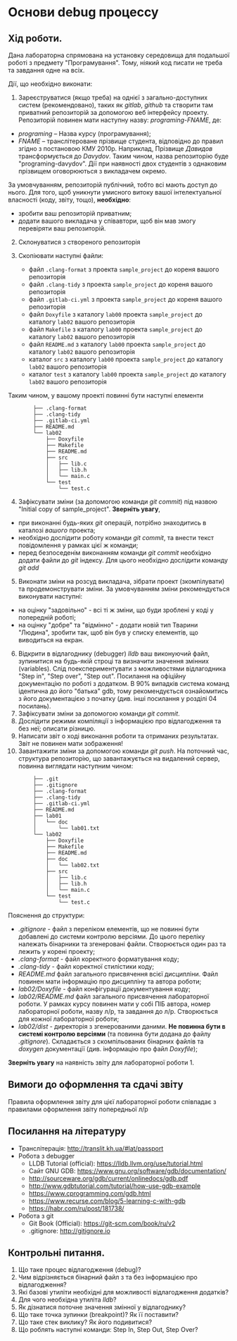 # Основи debug процессу

## Хід роботи.

Дана лабораторна спрямована на установку середовища для подальшої роботі з предмету "Програмування". Тому, ніякий код писати не треба та завдання одне на всіх.

Дії, що необхідно виконати:

1.	Зареєструватися (якщо треба) на однієї з загально-доступних систем (рекомендовано), таких як *gitlab*, *github* та створити там приватний репозиторій за допомогою веб інтерфейсу проекту. Репозиторій повинен мати наступну назву: *programing-FNAME*, де: 

- *programing* – Назва курсу (програмування);
- *FNAME* – транслітероване прізвище студента, відповідно до правил згідно з постановою КМУ 2010р. Наприклад, Прізвище *Давидов* трансформується до *Davydov*. Таким чином, назва репозиторію буде "programing-davydov". Дії при наявності двох студентів з однаковим прізвищем оговорюються з викладачем окремо.

За умовчуванням, репозиторій публічний, тобто всі мають доступ до нього. Для того, щоб уникнути умисного витоку вашої інтелектуальної власності (коду, звіту, тощо), **необхідно**:

- зробити ваш репозиторій приватним;
- додати вашого викладача у співавтори, щоб він мав змогу перевіряти ваш репозиторій.


2.	Склонуватися з створеного репозиторія

3.	Скопіювати наступні файли:
	- файл `.clang-format` з проекта `sample_project` до кореня вашого репозиторія
	- файл `.clang-tidy` з проекта `sample_project` до кореня вашого репозиторія
	- файл `.gitlab-ci.yml` з проекта `sample_project` до кореня вашого репозиторія
	- файл `Doxyfile` з каталогу `lab00` проекта `sample_project` до каталогу `lab02` вашого репозиторія
	- файл `Makefile` з каталогу `lab00` проекта `sample_project` до каталогу `lab02` вашого репозиторія
	- файл `README.md` з каталогу `lab00` проекта `sample_project` до каталогу `lab02` вашого репозиторія
	- каталог `src` з каталогу `lab00` проекта `sample_project` до каталогу `lab02` вашого репозиторія
	- каталог `test` з каталогу `lab00` проекта `sample_project` до каталогу `lab02` вашого репозиторія

Таким чином, у вашому проекті повинні бути наступні елементи
```
		├── .clang-format
		├── .clang-tidy
		├── .gitlab-ci.yml
		├── README.md
		└── lab02
		    ├── Doxyfile
		    ├── Makefile
		    ├── README.md
		    ├── src
		    │   ├── lib.c
		    │   ├── lib.h
		    │   └── main.c
		    └── test
		        └── test.c
```

4.	Зафіксувати зміни (за допомогою команди *git commit*) під назвою "Initial copy of sample_project". **Зверніть увагу**, 
   - при виконанні будь-яких *git* операцій, потрібно знаходитись в каталозі *вашого* проекта;
   - необхідно дослідити роботу команди *git commit*, та внести текст повідомлення у рамках цієї ж команди;
   - перед безпоседенім виконанням команди *git commit* необхідно додати файли до *git* індексу. Для цього необхідно дослідити команду *git add*
5.	Виконати зміни на розсуд викладача, зібрати проект (зкомпілувати) та продемонструвати зміни. За умовчуванням зміни рекомендується виконувати наступні:
   - на оцінку "задовільно" - всі ті ж зміни, що буди зроблені у коді у попередній роботі;
   - на оцінку "добре" та "відмінно" - додати новій тип Тварини "Людина", зробити так, щоб він був у списку елементів, що виводиться на екран.
6.	Відкрити в відлагоднику (debugger) *lldb* ваш виконуючий файл, зупинитися на будь-якій строці та визначити значення змінних (variables). Слід поекспериментувати з можливостями відлагодника "Step in", "Step over", "Step out". Посилання на офіційну документацію по роботі з додатком. В 90% випадків система команд ідентична до його "батька" gdb, тому рекомендується ознайомитись з його документацією з початку (див. інші посилання у розділі 04 посилань).
7.	Зафіксувати зміни за допомогою команди *git commit*.
8.	Дослідити режими компіляції з інформацією про відлагодження та без неї; описати різницю.
9.	Написати звіт о ході виконання роботи та отриманих результатах. Звіт не повинен мати зображення!
10. Завантажити зміни за допомогою команди *git push*. На поточний час, структура репозиторію, що завантажується на видалений сервер, повинна виглядати наступним чином:
```
		├── .git
		├── .gitignore
		├── .clang-format
		├── .clang-tidy
		├── .gitlab-ci.yml
		├── README.md
		├── lab01
		│   └── doc
		│       └── lab01.txt
		└── lab02
		    ├── Doxyfile
		    ├── Makefile
		    ├── README.md
		    ├── doc
		    │   └── lab02.txt
		    ├── src
		    │   ├── lib.c
		    │   ├── lib.h
		    │   └── main.c
		    └── test
		        └── test.c
```

Пояснення до структури:

- *.gitignore* - файл з переліком елементів, що не повинні бути добавлені до системи контролю версіями. До цього переліку належать бінарники та згенеровані файли. Створюється один раз та лежить у корені проекту;
- *.clang-format* - файл коректного форматування коду;
- *.clang-tidy* - файл коректної стилістики коду;
- *README.md* файл загального присвячення всієї дисципліни. Файл повинен мати інформацію про дисципліну та автора роботи; 
- *lab02/Doxyfile* - файл конфігурації документування коду;
- *lab02/README.md* файл загального присвячення лабораторної роботи. У рамках курсу повинен мати у собі ПІБ автора, номер лабораторної роботи, назву л/р, та завдання до л/р. Створюється для кожної лабораторної роботи;
- *lab02/dist* - директорія з згенерованими даними. **Не повинна бути в системі контролю версіями** (та повинна бути додана до файлу *.gitignore*). Складається з скомпільованих бінарних файлів та *doxygen* документації (див. інформацію про файл *Doxyfile*);

**Зверніть увагу** на наявність звіту для лабораторної роботи 1.


## Вимоги до оформлення та сдачі звіту

Правила оформлення звіту для цієї лабораторної роботи співпадає з правилами оформлення звіту попередньої л/р

## Посилання на літературу

- Транслітерація: http://translit.kh.ua/#lat/passport
- Робота з debugger
	- LLDB Tutorial (official): https://lldb.llvm.org/use/tutorial.html
	- Сайт GNU GDB: https://www.gnu.org/software/gdb/documentation/ 
	- http://sourceware.org/gdb/current/onlinedocs/gdb.pdf
	- http://www.gdbtutorial.com/tutorial/how-use-gdb-example
	- https://www.cprogramming.com/gdb.html
	- https://www.recurse.com/blog/5-learning-c-with-gdb
	- https://habr.com/ru/post/181738/
- Робота з git
	- Git Book (Official): https://git-scm.com/book/ru/v2
	- .gitignore: http://gitignore.io


## Контрольні питання.

1. Що таке процес відлагодження (debug)?
2. Чим відрізняється бінарний файл з та без інформацією про відлагодження?
3. Які базові утиліти необхідні для можливості відлагодження додатків?
4. Для чого необхідна утиліта *lldb*?
5. Як дізнатися поточне значення змінної у відлагоднику?
6. Що таке точка зупинки (breakpoint)? Як її поставити?
7. Що таке стек виклику? Як його подивитися? 
8. Що роблять наступні команди: Step In, Step Out, Step Over?
